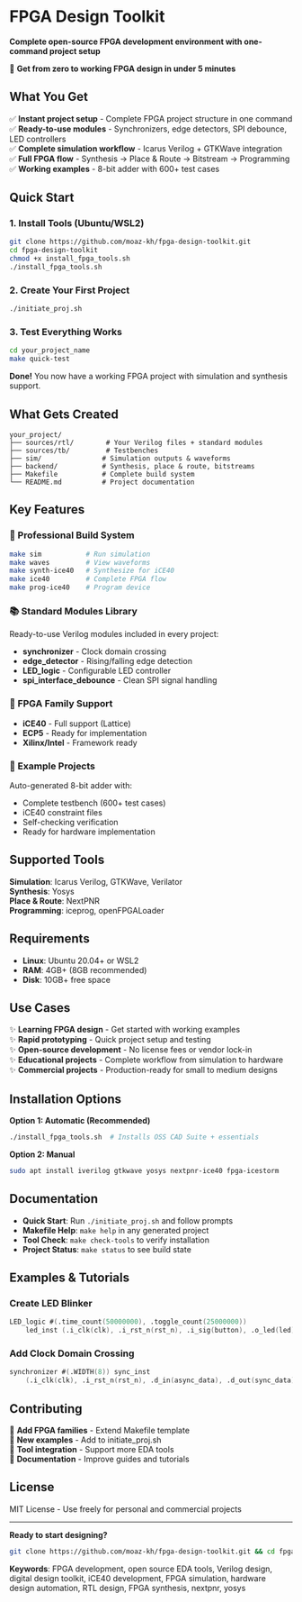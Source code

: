 # FPGA Design Toolkit

**Complete open-source FPGA development environment with one-command project setup**

🚀 **Get from zero to working FPGA design in under 5 minutes**

## What You Get

✅ **Instant project setup** - Complete FPGA project structure in one command  
✅ **Ready-to-use modules** - Synchronizers, edge detectors, SPI debounce, LED controllers  
✅ **Complete simulation workflow** - Icarus Verilog + GTKWave integration  
✅ **Full FPGA flow** - Synthesis → Place & Route → Bitstream → Programming  
✅ **Working examples** - 8-bit adder with 600+ test cases  

## Quick Start

### 1. Install Tools (Ubuntu/WSL2)
```bash
git clone https://github.com/moaz-kh/fpga-design-toolkit.git
cd fpga-design-toolkit
chmod +x install_fpga_tools.sh
./install_fpga_tools.sh
```

### 2. Create Your First Project
```bash
./initiate_proj.sh
```

### 3. Test Everything Works
```bash
cd your_project_name
make quick-test
```

**Done!** You now have a working FPGA project with simulation and synthesis support.

## What Gets Created

```
your_project/
├── sources/rtl/        # Your Verilog files + standard modules
├── sources/tb/         # Testbenches  
├── sim/               # Simulation outputs & waveforms
├── backend/           # Synthesis, place & route, bitstreams
├── Makefile           # Complete build system
└── README.md          # Project documentation
```

## Key Features

### 🔧 Professional Build System
```bash
make sim           # Run simulation
make waves         # View waveforms  
make synth-ice40   # Synthesize for iCE40
make ice40         # Complete FPGA flow
make prog-ice40    # Program device
```

### 📚 Standard Modules Library
Ready-to-use Verilog modules included in every project:
- **synchronizer** - Clock domain crossing
- **edge_detector** - Rising/falling edge detection  
- **LED_logic** - Configurable LED controller
- **spi_interface_debounce** - Clean SPI signal handling

### 🎯 FPGA Family Support
- **iCE40** - Full support (Lattice)
- **ECP5** - Ready for implementation  
- **Xilinx/Intel** - Framework ready

### 🧪 Example Projects
Auto-generated 8-bit adder with:
- Complete testbench (600+ test cases)
- iCE40 constraint files
- Self-checking verification
- Ready for hardware implementation

## Supported Tools

**Simulation**: Icarus Verilog, GTKWave, Verilator  
**Synthesis**: Yosys  
**Place & Route**: NextPNR  
**Programming**: iceprog, openFPGALoader  

## Requirements

- **Linux**: Ubuntu 20.04+ or WSL2  
- **RAM**: 4GB+ (8GB recommended)  
- **Disk**: 10GB+ free space  

## Use Cases

✨ **Learning FPGA design** - Get started with working examples  
✨ **Rapid prototyping** - Quick project setup and testing  
✨ **Open-source development** - No license fees or vendor lock-in  
✨ **Educational projects** - Complete workflow from simulation to hardware  
✨ **Commercial projects** - Production-ready for small to medium designs  

## Installation Options

**Option 1: Automatic (Recommended)**
```bash
./install_fpga_tools.sh  # Installs OSS CAD Suite + essentials
```

**Option 2: Manual**
```bash
sudo apt install iverilog gtkwave yosys nextpnr-ice40 fpga-icestorm
```

## Documentation

- **Quick Start**: Run `./initiate_proj.sh` and follow prompts
- **Makefile Help**: `make help` in any generated project  
- **Tool Check**: `make check-tools` to verify installation
- **Project Status**: `make status` to see build state

## Examples & Tutorials

### Create LED Blinker
```verilog
LED_logic #(.time_count(50000000), .toggle_count(25000000)) 
    led_inst (.i_clk(clk), .i_rst_n(rst_n), .i_sig(button), .o_led(led));
```

### Add Clock Domain Crossing
```verilog
synchronizer #(.WIDTH(8)) sync_inst 
    (.i_clk(clk), .i_rst_n(rst_n), .d_in(async_data), .d_out(sync_data));
```

## Contributing

🤝 **Add FPGA families** - Extend Makefile template  
🤝 **New examples** - Add to initiate_proj.sh  
🤝 **Tool integration** - Support more EDA tools  
🤝 **Documentation** - Improve guides and tutorials  

## License

MIT License - Use freely for personal and commercial projects

---

**Ready to start designing?** 
```bash
git clone https://github.com/moaz-kh/fpga-design-toolkit.git && cd fpga-design-toolkit && ./install_fpga_tools.sh
```

**Keywords**: FPGA development, open source EDA tools, Verilog design, digital design toolkit, iCE40 development, FPGA simulation, hardware design automation, RTL design, FPGA synthesis, nextpnr, yosys
